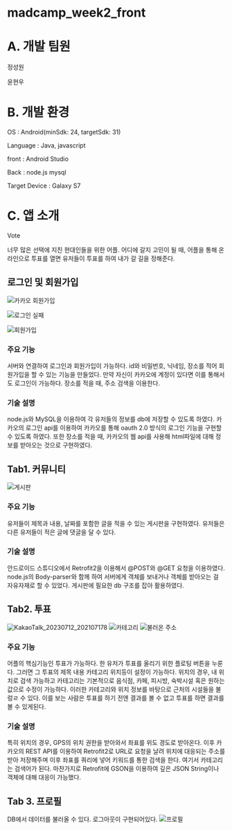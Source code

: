 # madcamp_week2_front

# A. 개발 팀원

정성원

윤현우


# B. 개발 환경

OS : Android(minSdk: 24, targetSdk: 31)


Language : Java, javascript

front : Android Studio

Back : node.js mysql

Target Device : Galaxy S7


# C. 앱 소개

Vote

너무 많은 선택에 지친 현대인들을 위한 어플.
어디에 갈지 고민이 될 때, 어플을 통해 온라인으로 투표를 열면 유저들이 투표를 하여 내가 갈 길을 정해준다.

## 로그인 및 회원가입

![카카오 회원가입](https://github.com/YUNHYUNWOO/madcamp_week2_front/assets/122684695/9bd12e4b-c41e-4aab-9740-dda8f4cf8d42)

![로그인 실패](https://github.com/YUNHYUNWOO/madcamp_week2_front/assets/122684695/4f3d3478-6bf6-47bf-915d-4bcafdb3a529)

![회원가입](https://github.com/YUNHYUNWOO/madcamp_week2_front/assets/122684695/76e9d244-bff3-42e5-a637-9eed91ea4d6e)

### 주요 기능
서버와 연결하여 로그인과 회원가입이 가능하다.
id와 비밀번호, 닉네임, 장소를 적어 회원가입을 할 수 있는 기능을 만들었다.
만약 자신이 카카오에 계정이 있다면 이를 통해서도 로그인이 가능하다.
장소를 적을 때, 주소 검색을 이용한다.

### 기술 설명

node.js와 MySQL을 이용하여 각 유저들의 정보를 db에 저장할 수 있도록 하였다.
카카오의 로그인 api를 이용하여 카카오를 통해 oauth 2.0 방식의 로그인 기능을 구현할 수 있도록 하였다.
또한 장소를 적을 때, 카카오의 웹 api를 사용해 html파일에 대해 정보를 받아오는 것으로 구현하였다.


## Tab1. 커뮤니티


![게시판](https://github.com/YUNHYUNWOO/madcamp_week2_front/assets/122684695/356454c8-1944-403f-8c68-c465e6535424)
### 주요 기능
유저들이 제목과 내용, 날짜를 포함한 글을 적을 수 있는 게시판을 구현하였다.
유저들은 다른 유저들이 적은 글에 댓글을 달 수 있다.

### 기술 설명
안드로이드 스튜디오에서 Retrofit2을 이용해서 @POST와 @GET 요청을 이용하였다. 
node.js의 Body-parser와 함께 하여 서버에게 객체를 보내거나 객체를 받아오는 걸 자유자재로 할 수 있었다.
게시판에 필요한 db 구조를 잡아 활용하였다.

## Tab2. 투표


![KakaoTalk_20230712_202107178](https://github.com/YUNHYUNWOO/madcamp_week2_front/assets/122684695/d0e3d552-34a5-46b4-839a-8632a1cfbd85)
![카테고리](https://github.com/YUNHYUNWOO/madcamp_week2_front/assets/122684695/b85d8d29-beaa-467b-bca4-05ae640b81d9)
![불러온 주소](https://github.com/YUNHYUNWOO/madcamp_week2_front/assets/122684695/995dccc3-c817-4bf2-a08c-fb87dee57f87)

### 주요 기능
어플의 핵심기능인 투표가 가능하다. 한 유저가 투표를 올리기 위한 플로팅 버튼을 누룬다.
그러면 그 투표의 제목 내용 카테고리 위치등이 설정이 가능하다.
위치의 경우, 내 위치로 검색 가능하고
카테고리는 기본적으로 음식점, 카페, 피시방, 숙박시설 혹은 원하는 값으로 수정이 가능하다.
이러한 카테고리와 위치 정보를 바탕으로 근처의 시설들을 불렁ㄹ 수 있다.
이를 보는 사람은 투표를 하기 전엔 결과를 볼 수 없고 투표를 하면 결과를 볼 수 있게된다.



### 기술 설명
특히 위치의 경우, GPS의 위치 권한을 받아와서 좌표를 위도 경도로 받아온다.
이후 카카오의 REST API를 이용하여 Retrofit2로 URL로 요청을 날려 위치에 대응되는 주소를 받아 저장해주며
이후 좌표를 쿼리에 넣어 키워드를 통한 검색을 한다. 여기서 카테고리는 검색어가 된다.
마찬가지로 Retrofit에 GSON을 이용하여 깊은 JSON String이나 객체에 대해 대응이 가능했다.

## Tab 3. 프로필

DB에서 데이터를 불러올 수 있다. 로그아웃이 구현되어있다.
![프로필](https://github.com/YUNHYUNWOO/madcamp_week2_front/assets/122684695/b4fc4f8e-92d3-4680-96e9-5734232c1235)




